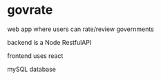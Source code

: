 # govrate

web app where users can rate/review governments

backend is a Node RestfulAPI 

frontend uses react

mySQL database
